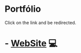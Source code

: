 # Portfólio 

Click on the link and be redirected.  

# - [WebSite](https://alancapellao.github.io/portfolio/) 💻
